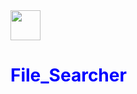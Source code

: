 <div style="color:blue">
 <img src="https://user-images.githubusercontent.com/57339414/149622194-d89fd6aa-2627-45e9-ab48-73984c38033d.png" width="48" /> 
 <h1> File_Searcher</h1>
</div>
